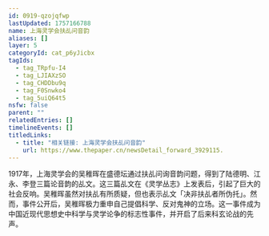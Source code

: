 ```yaml
---
id: 0919-qzojqfwp
lastUpdated: 1757166788
name: 上海灵学会扶乩问音韵
aliases: []
layer: 5
categoryId: cat_p6yJicbx
tagIds:
  - tag_TRpfu-I4
  - tag_LJIAXzSO
  - tag_CHDDbu9q
  - tag_F0Snwko4
  - tag_5uiQ64t5
nsfw: false
parent: ""
relatedEntries: []
timelineEvents: []
titledLinks:
  - title: "相关链接: 上海灵学会扶乩问音韵"
    url: https://www.thepaper.cn/newsDetail_forward_3929115.
---
```


1917年，上海灵学会的吴稚晖在盛德坛通过扶乩问询音韵问题，得到了陆德明、江永、李登三篇论音韵的乩文。这三篇乩文在《灵学丛志》上发表后，引起了巨大的社会反响。吴稚晖虽然对扶乩有所质疑，但也表示乩文「决非扶乩者所伪托」。然而，事件公开后，吴稚晖极力重申自己提倡科学、反对鬼神的立场。这一事件成为中国近现代思想史中科学与灵学论争的标志性事件，并开启了后来科玄论战的先声。